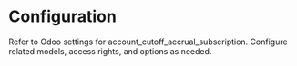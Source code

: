 # Configuration

Refer to Odoo settings for account_cutoff_accrual_subscription. Configure related models, access rights, and options as needed.
